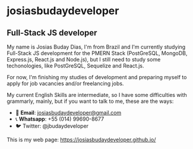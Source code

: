 # josiasbudaydeveloper
## Full-Stack JS developer
My name is Josias Buday Dias, I'm from Brazil and I'm currently studying Full-Stack JS development for the PMERN Stack (PostGreSQL, MongoDB, Express.js, React.js and Node.js), but I still need to study some techonologies, like PostGreSQL, Sequelize and React.js.

For now, I'm finishing my studies of development and preparing myself to apply for job vacancies and/or freelancing jobs.

My current English Skills are intermediate, so I have some difficulties with grammarly, mainly, but if you want to talk to me, these are the ways:
- 📧 **Email**: josiasbudaydeveloper@gmail.com
- 📞 **Whatsapp**: +55 (014) 99690-8677
- 🐦 Twitter: @jbudaydeveloper
<!-- - 🌐 **LinkedIn**: Josias Buday Developer -->
<!-- - 🤝 **Stack Overflow**: Josias Buday Developer -->

This is my web page: https://josiasbudaydeveloper.github.io/
